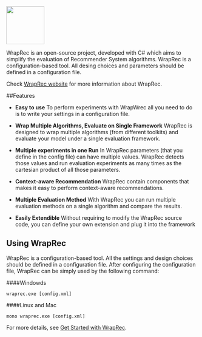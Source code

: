 <img src='http://babakx.github.io/WrapRec/logo.png' height='100' />

WrapRec is an open-source project, developed with C# which aims to simplify the evaluation of Recommender System algorithms. WrapRec is a configuration-based tool. All desing choices and parameters should be defined in a configuration file.

Check [WrapRec website](http://babakx.github.io/WrapRec) for more information about WrapRec.


##Features

* __Easy to use__
To perform experiments with WrapWrec all you need to do is to write your settings in a configuration file.

* __Wrap Multiple Algorithms, Evaluate on Single Framework__
WrapRec is designed to wrap multiple algorithms (from different toolkits) and evaluate your model under a single evaluation framework.

* __Multiple experiments in one Run__
In WrapRec parameters (that you define in the config file) can have multiple values. WrapRec detects those values and run evaluation experiments as many times as the cartesian product of all those parameters.

* __Context-aware Recommendation__
WrapRec contain components that makes it easy to perform context-aware recommendations.

* __Multiple Evaluation Method__
With WrapRec you can run multiple evaluation methods on a single algorithm and compare the results.

* __Easily Extendible__
Without requiring to modify the WrapRec source code, you can define your own extension and plug it into the framework

## Using WrapRec
WrapRec is a configuration-based tool. All the settings and design choices should be defined in a configuration file.
After configuring the configuration file, WrapRec can be simply used by the following command:

####Windowds
```
wraprec.exe [config.xml]
```

####Linux and Mac
```
mono wraprec.exe [config.xml]
```

For more details, see [Get Started with WrapRec](http://babakx.github.io/WrapRec/GetStarted.html).

